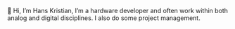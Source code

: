 👋 Hi, I’m Hans Kristian,
I’m a hardware developer and often work within both analog and digital disciplines. I also do some project management. 

<!---
hberge/hberge is a ✨ special ✨ repository because its `README.md` (this file) appears on your GitHub profile.
You can click the Preview link to take a look at your changes.
--->
